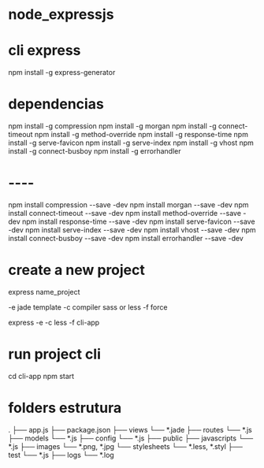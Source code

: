 # node_expressjs

# cli express
npm install -g express-generator

# dependencias
npm install -g compression
npm install -g morgan
npm install -g connect-timeout
npm install -g method-override
npm install -g response-time
npm install -g serve-favicon
npm install -g serve-index
npm install -g vhost
npm install -g connect-busboy
npm install -g errorhandler

# ----

npm install compression --save -dev
npm install morgan --save -dev
npm install connect-timeout --save -dev
npm install method-override --save -dev
npm install response-time --save -dev
npm install serve-favicon --save -dev
npm install serve-index --save -dev
npm install vhost --save -dev
npm install connect-busboy --save -dev
npm install errorhandler --save -dev

# create a new project
express name_project

-e jade template
-c compiler sass or less
-f force

express -e -c less -f cli-app

# run project cli
cd cli-app
npm start

# folders estrutura
.
├── app.js 
├── package.json
├── views
    └── *.jade
├── routes
    └── *.js
├── models
    └── *.js
├── config
    └── *.js
├── public
    ├── javascripts
        └── *.js
    ├── images
        └── *.png, *.jpg
    └── stylesheets
        └── *.less, *.styl
├── test
    └── *.js
├── logs
    └── *.log